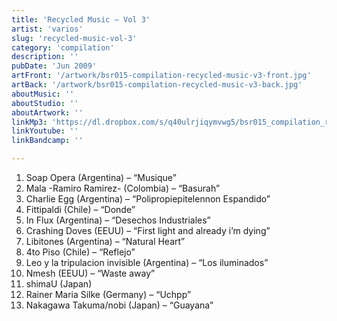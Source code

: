 ```yaml
---
title: 'Recycled Music – Vol 3'
artist: 'varios'
slug: 'recycled-music-vol-3'
category: 'compilation'
description: ''
pubDate: 'Jun 2009'
artFront: '/artwork/bsr015-compilation-recycled-music-v3-front.jpg'
artBack: '/artwork/bsr015-compilation-recycled-music-v3-back.jpg'
aboutMusic: '' 
aboutStudio: ''
aboutArtwork: ''
linkMp3: 'https://dl.dropbox.com/s/q40ulrjiqymvwg5/bsr015_compilation_recycled-music-v3.zip'
linkYoutube: ''
linkBandcamp: ''

---
```


1. Soap Opera (Argentina) – “Musique”
2. Mala -Ramiro Ramirez- (Colombia) – “Basurah”
3. Charlie Egg (Argentina) – “Polipropiepitelennon Espandido”
4. Fittipaldi (Chile) – “Donde”
5. In Flux (Argentina) – “Desechos Industriales”
6. Crashing Doves (EEUU) – “First light and already i’m dying”
7. Libitones (Argentina) – “Natural Heart”
8. 4to Piso (Chile) – “Reflejo”
9. Leo y la tripulacion invisible (Argentina) – “Los iluminados”
10. Nmesh (EEUU) – “Waste away”
11. shimaU (Japan)
12. Rainer Maria Silke (Germany) – “Uchpp”
13. Nakagawa Takuma/nobi (Japan) – “Guayana”
